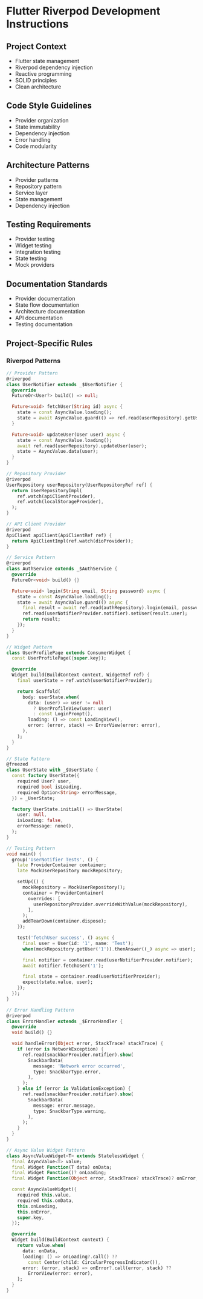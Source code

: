 # Flutter Riverpod Development Instructions

## Project Context
- Flutter state management
- Riverpod dependency injection
- Reactive programming
- SOLID principles
- Clean architecture

## Code Style Guidelines
- Provider organization
- State immutability
- Dependency injection
- Error handling
- Code modularity

## Architecture Patterns
- Provider patterns
- Repository pattern
- Service layer
- State management
- Dependency injection

## Testing Requirements
- Provider testing
- Widget testing
- Integration testing
- State testing
- Mock providers

## Documentation Standards
- Provider documentation
- State flow documentation
- Architecture documentation
- API documentation
- Testing documentation

## Project-Specific Rules
### Riverpod Patterns
```dart
// Provider Pattern
@riverpod
class UserNotifier extends _$UserNotifier {
  @override
  FutureOr<User?> build() => null;

  Future<void> fetchUser(String id) async {
    state = const AsyncValue.loading();
    state = await AsyncValue.guard(() => ref.read(userRepository).getUser(id));
  }

  Future<void> updateUser(User user) async {
    state = const AsyncValue.loading();
    await ref.read(userRepository).updateUser(user);
    state = AsyncValue.data(user);
  }
}

// Repository Provider
@riverpod
UserRepository userRepository(UserRepositoryRef ref) {
  return UserRepositoryImpl(
    ref.watch(apiClientProvider),
    ref.watch(localStorageProvider),
  );
}

// API Client Provider
@riverpod
ApiClient apiClient(ApiClientRef ref) {
  return ApiClientImpl(ref.watch(dioProvider));
}

// Service Pattern
@riverpod
class AuthService extends _$AuthService {
  @override
  FutureOr<void> build() {}

  Future<void> login(String email, String password) async {
    state = const AsyncValue.loading();
    state = await AsyncValue.guard(() async {
      final result = await ref.read(authRepository).login(email, password);
      ref.read(userNotifierProvider.notifier).setUser(result.user);
      return result;
    });
  }
}

// Widget Pattern
class UserProfilePage extends ConsumerWidget {
  const UserProfilePage({super.key});

  @override
  Widget build(BuildContext context, WidgetRef ref) {
    final userState = ref.watch(userNotifierProvider);

    return Scaffold(
      body: userState.when(
        data: (user) => user != null 
          ? UserProfileView(user: user)
          : const LoginPrompt(),
        loading: () => const LoadingView(),
        error: (error, stack) => ErrorView(error: error),
      ),
    );
  }
}

// State Pattern
@freezed
class UserState with _$UserState {
  const factory UserState({
    required User? user,
    required bool isLoading,
    required Option<String> errorMessage,
  }) = _UserState;

  factory UserState.initial() => UserState(
    user: null,
    isLoading: false,
    errorMessage: none(),
  );
}

// Testing Pattern
void main() {
  group('UserNotifier Tests', () {
    late ProviderContainer container;
    late MockUserRepository mockRepository;

    setUp(() {
      mockRepository = MockUserRepository();
      container = ProviderContainer(
        overrides: [
          userRepositoryProvider.overrideWithValue(mockRepository),
        ],
      );
      addTearDown(container.dispose);
    });

    test('fetchUser success', () async {
      final user = User(id: '1', name: 'Test');
      when(mockRepository.getUser('1')).thenAnswer((_) async => user);

      final notifier = container.read(userNotifierProvider.notifier);
      await notifier.fetchUser('1');

      final state = container.read(userNotifierProvider);
      expect(state.value, user);
    });
  });
}

// Error Handling Pattern
@riverpod
class ErrorHandler extends _$ErrorHandler {
  @override
  void build() {}

  void handleError(Object error, StackTrace? stackTrace) {
    if (error is NetworkException) {
      ref.read(snackbarProvider.notifier).show(
        SnackbarData(
          message: 'Network error occurred',
          type: SnackbarType.error,
        ),
      );
    } else if (error is ValidationException) {
      ref.read(snackbarProvider.notifier).show(
        SnackbarData(
          message: error.message,
          type: SnackbarType.warning,
        ),
      );
    }
  }
}

// Async Value Widget Pattern
class AsyncValueWidget<T> extends StatelessWidget {
  final AsyncValue<T> value;
  final Widget Function(T data) onData;
  final Widget Function()? onLoading;
  final Widget Function(Object error, StackTrace? stackTrace)? onError;

  const AsyncValueWidget({
    required this.value,
    required this.onData,
    this.onLoading,
    this.onError,
    super.key,
  });

  @override
  Widget build(BuildContext context) {
    return value.when(
      data: onData,
      loading: () => onLoading?.call() ?? 
        const Center(child: CircularProgressIndicator()),
      error: (error, stack) => onError?.call(error, stack) ?? 
        ErrorView(error: error),
    );
  }
}